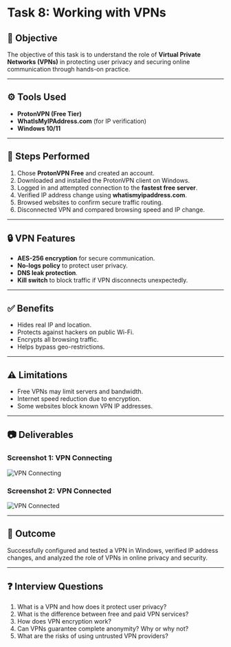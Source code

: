 # Task 8: Working with VPNs  

## 📌 Objective  
The objective of this task is to understand the role of **Virtual Private Networks (VPNs)** in protecting user privacy and securing online communication through hands-on practice.  

---

## ⚙️ Tools Used  
- **ProtonVPN (Free Tier)**  
- **WhatIsMyIPAddress.com** (for IP verification)  
- **Windows 10/11**  

---

## 🚀 Steps Performed  
1. Chose **ProtonVPN Free** and created an account.  
2. Downloaded and installed the ProtonVPN client on Windows.  
3. Logged in and attempted connection to the **fastest free server**.  
4. Verified IP address change using **whatismyipaddress.com**.  
5. Browsed websites to confirm secure traffic routing.  
6. Disconnected VPN and compared browsing speed and IP change.  

---

## 🔒 VPN Features  
- **AES-256 encryption** for secure communication.  
- **No-logs policy** to protect user privacy.  
- **DNS leak protection**.  
- **Kill switch** to block traffic if VPN disconnects unexpectedly.  

---

## ✅ Benefits  
- Hides real IP and location.  
- Protects against hackers on public Wi-Fi.  
- Encrypts all browsing traffic.  
- Helps bypass geo-restrictions.  

---

## ⚠️ Limitations  
- Free VPNs may limit servers and bandwidth.  
- Internet speed reduction due to encryption.  
- Some websites block known VPN IP addresses.  

---

## 📷 Deliverables  
### Screenshot 1: VPN Connecting  
![VPN Connecting](2c7668f1-8185-42d4-b6dc-3f333cfe6649.png)  

### Screenshot 2: VPN Connected  
![VPN Connected](vpn_connected_mock.png)  

---

## 🎯 Outcome  
Successfully configured and tested a VPN in Windows, verified IP address changes, and analyzed the role of VPNs in online privacy and security.  

---

## ❓ Interview Questions  
1. What is a VPN and how does it protect user privacy?  
2. What is the difference between free and paid VPN services?  
3. How does VPN encryption work?  
4. Can VPNs guarantee complete anonymity? Why or why not?  
5. What are the risks of using untrusted VPN providers?  
